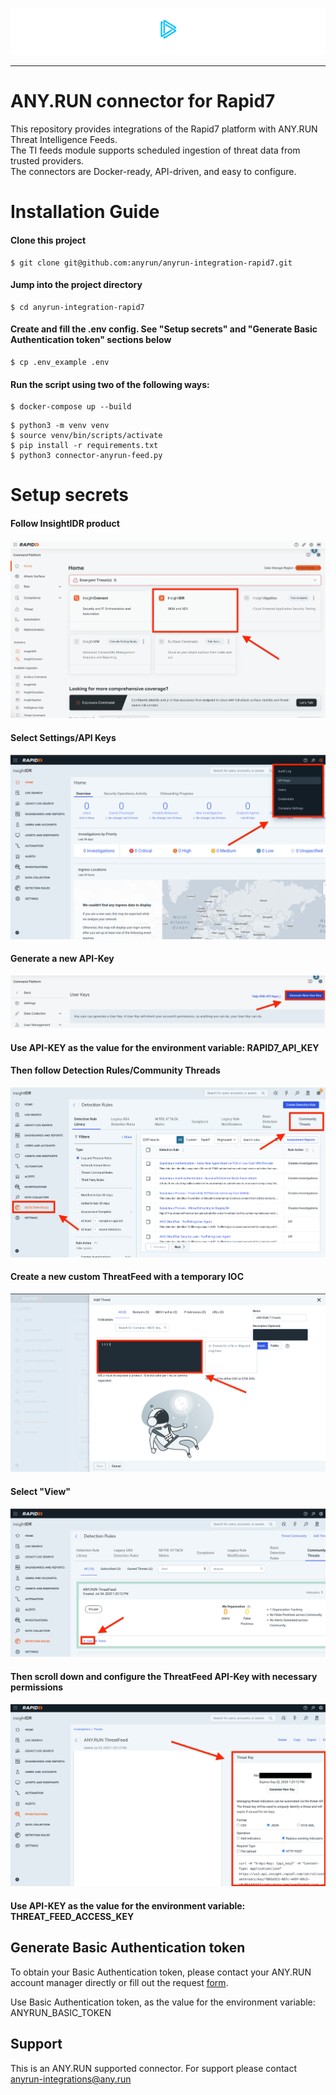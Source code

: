 <p align="center">
    <a href="#readme">
        <img alt="ANY.RUN logo" src="https://raw.githubusercontent.com/anyrun/anyrun-sdk/b3dfde1d3aa018d0a1c3b5d0fa8aaa652e80d883/static/logo.svg">
    </a>
</p>

______________________________________________________________________

# ANY.RUN connector for Rapid7

This repository provides integrations of the Rapid7 platform with ANY.RUN Threat Intelligence Feeds.   
The TI feeds module supports scheduled ingestion of threat data from trusted providers.  
The connectors are Docker-ready, API-driven, and easy to configure.  

#  Installation Guide

#### Clone this project
```console
$ git clone git@github.com:anyrun/anyrun-integration-rapid7.git
```

#### Jump into the project directory
```console
$ cd anyrun-integration-rapid7
```

#### Create and fill the .env config. See "Setup secrets" and "Generate Basic Authentication token" sections below
```console
$ cp .env_example .env
```

#### Run the script using two of the following ways:
```console
$ docker-compose up --build
```
```console
$ python3 -m venv venv
$ source venv/bin/scripts/activate
$ pip install -r requirements.txt
$ python3 connector-anyrun-feed.py
```

#  Setup secrets

#### Follow InsightIDR product

![img.png](static/img.png)

#### Select Settings/API Keys
![img_1.png](static/img_1.png)

#### Generate a new API-Key
![img_2.png](static/img_2.png)

#### Use API-KEY as the value for the environment variable: RAPID7_API_KEY

#### Then follow Detection Rules/Community Threads
![img_3.png](static/img_3.png)

#### Create a new custom ThreatFeed with a temporary IOC
![img_4.png](static/img_4.png)

#### Select "View"
![img_5.png](static/img_5.png)

#### Then scroll down and configure the ThreatFeed API-Key with necessary permissions
![img_6.png](static/img_6.png)

#### Use API-KEY as the value for the environment variable: THREAT_FEED_ACCESS_KEY

## Generate Basic Authentication token

To obtain your Basic Authentication token, please contact your ANY.RUN account manager directly or fill out the request [form](https://any.run/demo/?utm_source=opencti_marketplace&utm_medium=integration&utm_campaign=opencti_form).

Use Basic Authentication token, as the value for the environment variable: ANYRUN_BASIC_TOKEN

## Support
This is an ANY.RUN supported connector. For support please contact <anyrun-integrations@any.run>